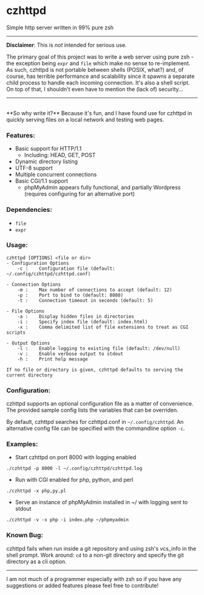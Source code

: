 # czhttpd
Simple http server written in 99% pure zsh<br>

---

**Disclaimer**: This is *not* intended for serious use.

The primary goal of this project was to write a web server using pure zsh - the exception being `expr` and `file` which make no sense to re-implement. As such, czhttpd is not portable between shells (POSIX, what?) and, of course, has terrible performance and scalability since it spawns a separate child process to handle each incoming connection. It's also a shell script. On top of that, I shouldn't even have to mention the (lack of) security...

---  
<br>
**So why write it?** Because it's fun, and I have found use for czhttpd in quickly serving files on a local network and testing web pages.

### Features:
- Basic support for HTTP/1.1
    - Including: HEAD, GET, POST
- Dynamic directory listing
- UTF-8 support
- Multiple concurrent connections
- Basic CGI/1.1 support
    - phpMyAdmin appears fully functional, and partially Wordpress (requires configuring for an alternative port)

### Dependencies:
- `file`
- `expr`

### Usage:
```
czhttpd [OPTIONS] <file or dir>
- Configuration Options
    -c :    Configuration file (default: ~/.config/czhttpd/czhttpd.conf)

- Connection Options
    -m :    Max number of connections to accept (default: 12)
    -p :    Port to bind to (default: 8080)
    -t :    Connection timeout in seconds (default: 5)

- File Options
    -a :    Display hidden files in directories
    -i :    Specify index file (default: index.html)
    -x :    Comma delimited list of file extensions to treat as CGI scripts

- Output Options
    -l :    Enable logging to existing file (default: /dev/null)
    -v :    Enable verbose output to stdout
    -h :    Print help message

If no file or directory is given, czhttpd defaults to serving the current directory
```

### Configuration:
czhttpd supports an optional configuration file as a matter of convenience. The provided sample config lists the variables that can be overriden.

By default, czhttpd searches for czhttpd.conf in `~/.config/czhttpd`. An alternative config file can be specified with the commandline option `-c`.

### Examples:
- Start czhttpd on port 8000 with logging enabled<br>
```
./czhttpd -p 8000 -l ~/.config/czhttpd/czhttpd.log
```

- Run with CGI enabled for php, python, and perl<br>
```
./czhttpd -x php,py,pl
```

- Serve an instance of phpMyAdmin installed in ~/ with logging sent to stdout<br>
```
./czhttpd -v -x php -i index.php ~/phpmyadmin
```

### Known Bug:
czhttpd fails when run inside a git repository and using zsh's vcs_info in the shell prompt. Work around: `cd` to a non-git directory and specify the git directory as a cli option.

---

I am not much of a programmer especially with zsh so if you have any suggestions or added features please feel free to contribute!
